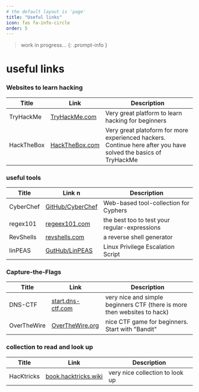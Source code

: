 ```yaml
---
# the default layout is 'page'
title: "Useful links"
icon: fas fa-info-circle
order: 5
---
```


> work in progress...
{: .prompt-info }

# useful links

### Websites to learn hacking

| Title      | Link                                          | Description                                                                                                    |
| ---------- | --------------------------------------------- | -------------------------------------------------------------------------------------------------------------- |
| TryHackMe  | [TryHackMe.com](https://tryhackme.com/)       | Very great platform to learn hacking for beginners                                                             |
| HackTheBox | [HackTheBox.com](https://www.hackthebox.com/) | Very great platoform for more experienced hackers. Continue here after you have solved the basics of TryHackMe |

### useful tools

| Title     | Link n                                                                     | Description                                   |
| --------- | -------------------------------------------------------------------------- | --------------------------------------------- |
| CyberChef | [GitHub/CyberChef](https://gchq.github.io/CyberChef/)                      | Web-based tool-collection for Cyphers         |
| regex101  | [regeex101.com](https://regex101.com/)                                     | the best too to test your regular-expressions |
| RevShells | [revshells.com](https://www.revshells.com/)                                | a reverse shell generator                     |
| linPEAS   | [GutHub/LinPEAS](https://github.com/peass-ng/PEASS-ng/tree/master/linPEAS) | Linux Privilege Escalation Script             |



### Capture-the-Flags

| Title       | Link                                           | Description                                                              |
| ----------- | ---------------------------------------------- | ------------------------------------------------------------------------ |
| DNS-CTF     | [start.dns-ctf.com](https://start.dns-ctf.com) | very nice and simple beginners CTF (there is more then websites to hack) |
| OverTheWire | [OverTheWire.org](https://overthewire.org/)    | nice CTF game for beginners. Start with "Bandit"                         |


### collection to read and look up

| Title      | Link                                                  | Description                     |
| ---------- | ----------------------------------------------------- | ------------------------------- |
| HacKtricks | [book.hacktricks.wiki](https://book.hacktricks.wiki/) | very nice collection to look up |
